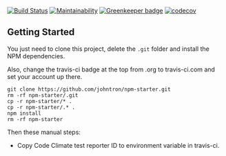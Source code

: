 [![Build Status](https://travis-ci.org/johntron/npm-starter.svg?branch=master)](https://travis-ci.org/johntron/npm-starter)
[![Maintainability](https://api.codeclimate.com/v1/badges/a6a94889cc58ffddd9a2/maintainability)](https://codeclimate.com/github/johntron/npm-starter/maintainability)
[![Greenkeeper badge](https://badges.greenkeeper.io/johntron/npm-starter.svg)](https://greenkeeper.io/)
[![codecov](https://codecov.io/gh/johntron/npm-starter/branch/master/graph/badge.svg)](https://codecov.io/gh/johntron/npm-starter)

## Getting Started

You just need to clone this project, delete the `.git` folder and install the NPM dependencies.

Also, change the travis-ci badge at the top from .org to travis-ci.com and set your account up there.

```shell
git clone https://github.com/johntron/npm-starter.git
rm -rf npm-starter/.git
cp -r npm-starter/* .
cp -r npm-starter/.* .
npm install
rm -rf npm-starter
```

Then these manual steps:

-   Copy Code Climate test reporter ID to environment variable in travis-ci.

